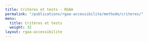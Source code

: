 ```yaml
---
title: Critères et tests - RGAA
permalink: "/publications/rgaa-accessibilite/methode/criteres/"
menu:
  title: Critères et tests
  weight: 32
layout: rgaa-accessibilite
---
```

